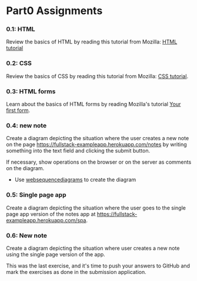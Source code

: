 # Part0 Assignments

### 0.1: HTML
Review the basics of HTML by reading this tutorial from Mozilla: [HTML tutorial](https://developer.mozilla.org/en-US/docs/Learn/Getting_started_with_the_web/HTML_basics)

### 0.2: CSS
Review the basics of CSS by reading this tutorial from Mozilla: [CSS tutorial](https://developer.mozilla.org/en-US/docs/Learn/Getting_started_with_the_web/CSS_basics).

### 0.3: HTML forms
Learn about the basics of HTML forms by reading Mozilla's tutorial [Your first form](https://developer.mozilla.org/en-US/docs/Learn/HTML/Forms/Your_first_HTML_form).

### 0.4: new note
Create a diagram depicting the situation where the user creates a new note on the page https://fullstack-exampleapp.herokuapp.com/notes by writing something into the text field and clicking the submit button. 

If necessary, show operations on the browser or on the server as comments on the diagram.

* Use [websequencediagrams](https://www.websequencediagrams.com/) to create the diagram

### 0.5: Single page app

Create a diagram depicting the situation where the user goes to the single page app version of the notes app at https://fullstack-exampleapp.herokuapp.com/spa.


### 0.6: New note

Create a diagram depicting the situation where user creates a new note using the single page version of the app.

This was the last exercise, and it's time to push your answers to GitHub and mark the exercises as done in the submission application.